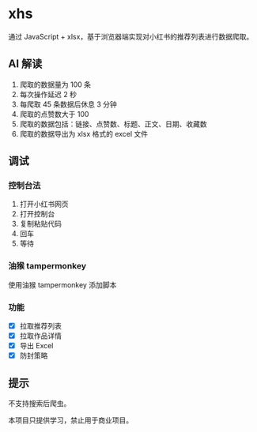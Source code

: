 # xhs

通过 JavaScript + xlsx，基于浏览器端实现对小红书的推荐列表进行数据爬取。

## AI 解读

1.  爬取的数据量为 100 条
2.  每次操作延迟 2 秒
3.  每爬取 45 条数据后休息 3 分钟
4.  爬取的点赞数大于 100
5.  爬取的数据包括：链接、点赞数、标题、正文、日期、收藏数
6.  爬取的数据导出为 xlsx 格式的 excel 文件

## 调试

### 控制台法

1. 打开小红书网页
2. 打开控制台
3. 复制粘贴代码
4. 回车
5. 等待

### 油猴 tampermonkey

使用油猴 tampermonkey 添加脚本

### 功能

- [x] 拉取推荐列表
- [x] 拉取作品详情
- [x] 导出 Excel
- [x] 防封策略

## 提示

不支持搜索后爬虫。

本项目只提供学习，禁止用于商业项目。
